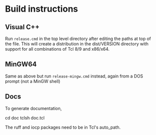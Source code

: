 # Build instructions

## Visual C++

Run `release.cmd` in the top level directory after editing the paths at
top of the file. This will create a distribution in the dist/VERSION directory
with support for all combinations of Tcl 8/9 and x86/x64.

## MinGW64

Same as above but run `release-mingw.cmd` instead, again from a DOS prompt
(not a MinGW shell)

## Docs

To generate documentation,

   cd doc
   tclsh doc.tcl

The ruff and iocp packages need to be in Tcl's auto_path.
